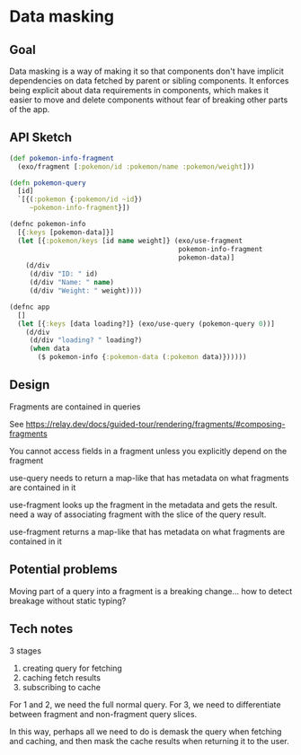 # Data masking

## Goal

Data masking is a way of making it so that components don't have implicit
dependencies on data fetched by parent or sibling components. It enforces being
explicit about data requirements in components, which makes it easier to move
and delete components without fear of breaking other parts of the app.

## API Sketch

```clojure
(def pokemon-info-fragment
  (exo/fragment [:pokemon/id :pokemon/name :pokemon/weight]))

(defn pokemon-query
  [id]
  `[{(:pokemon {:pokemon/id ~id})
     ~pokemon-info-fragment}])

(defnc pokemon-info
  [{:keys [pokemon-data]}]
  (let [{:pokemon/keys [id name weight]} (exo/use-fragment
                                          pokemon-info-fragment
                                          pokemon-data)]
    (d/div
     (d/div "ID: " id)
     (d/div "Name: " name)
     (d/div "Weight: " weight))))

(defnc app
  []
  (let [{:keys [data loading?]} (exo/use-query (pokemon-query 0))]
    (d/div
     (d/div "loading? " loading?)
     (when data
       ($ pokemon-info {:pokemon-data (:pokemon data)})))))
```

## Design

Fragments are contained in queries

See https://relay.dev/docs/guided-tour/rendering/fragments/#composing-fragments

You cannot access fields in a fragment unless you explicitly depend on the fragment

use-query needs to return a map-like that has metadata on what fragments are contained in it

use-fragment looks up the fragment in the metadata and gets the result. need a way of associating fragment with the slice of the query result.

use-fragment returns a map-like that has metadata on what fragments are contained in it

## Potential problems

Moving part of a query into a fragment is a breaking change... how to detect
breakage without static typing?

## Tech notes

3 stages
1. creating query for fetching
2. caching fetch results
3. subscribing to cache

For 1 and 2, we need the full normal query. For 3, we need to differentiate
between fragment and non-fragment query slices.

In this way, perhaps all we need to do is demask the query when fetching and
caching, and then mask the cache results when returning it to the user.
